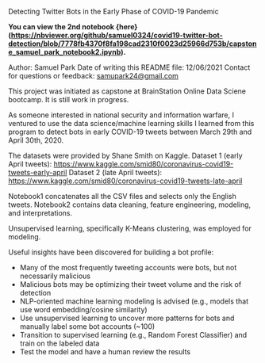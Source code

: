 Detecting Twitter Bots in the Early Phase of COVID-19 Pandemic

**You can view the 2nd notebook {here}(https://nbviewer.org/github/samuel0324/covid19-twitter-bot-detection/blob/7778fb4370f8fa198cad2310f0023d25966d753b/capstone_samuel_park_notebook2.ipynb).**

Author: Samuel Park
Date of writing this README file: 12/06/2021
Contact for questions or feedback: samupark24@gmail.com

This project was initiated as capstone at BrainStation Online Data Sciene bootcamp.
It is still work in progress.

As someone interested in national security and information warfare, I ventured to use the data science/machine learning skills I learned from this program
to detect bots in early COVID-19 tweets between March 29th and April 30th, 2020.

The datasets were provided by Shane Smith on Kaggle.
Dataset 1 (early April tweets): https://www.kaggle.com/smid80/coronavirus-covid19-tweets-early-april
Dataset 2 (late April tweets): https://www.kaggle.com/smid80/coronavirus-covid19-tweets-late-april

Notebook1 concatenates all the CSV files and selects only the English tweets.
Notebook2 contains data cleaning, feature engineering, modeling, and interpretations.

Unsupervised learning, specifically K-Means clustering, was employed for modeling.

Useful insights have been discovered for building a bot profile:

- Many of the most frequently tweeting accounts were bots, but not necessarily malicious
- Malicious bots may be optimizing their tweet volume and the risk of detection
- NLP-oriented machine learning modeling is advised (e.g., models that use word embedding/cosine similarity)
- Use unsupervised learning to uncover more patterns for bots and manually label some bot accounts (~100)
- Transition to supervised learning (e.g., Random Forest Classifier) and train on the labeled data
- Test the model and have a human review the results


